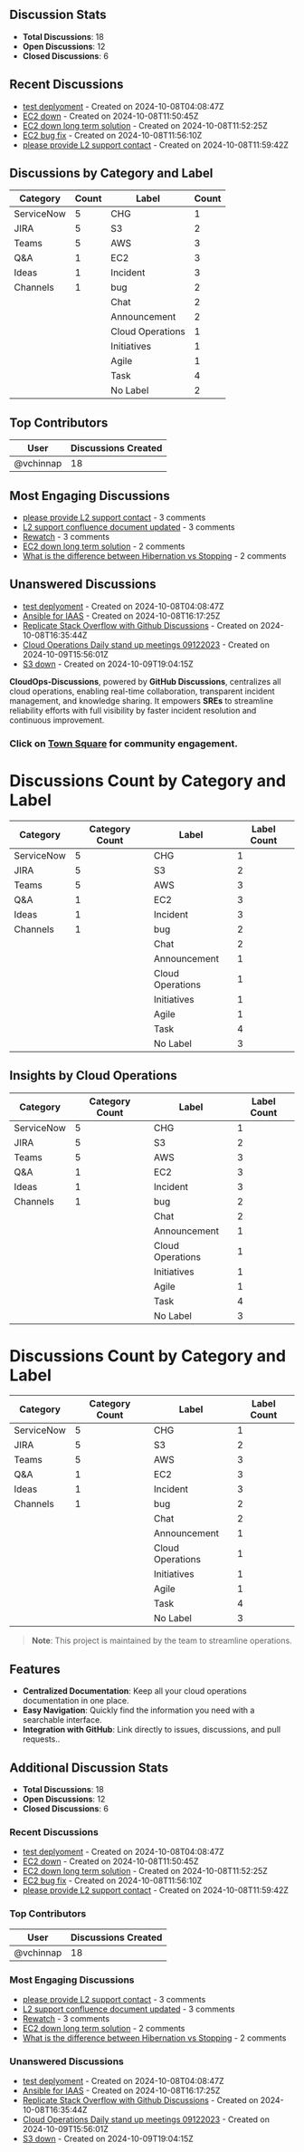 ## Discussion Stats

- **Total Discussions**: 18
- **Open Discussions**: 12
- **Closed Discussions**: 6

## Recent Discussions

- [test deplyoment](https://github.com/vchinnap/CloudOps-Discussions/discussions/2) - Created on 2024-10-08T04:08:47Z
- [EC2 down](https://github.com/vchinnap/CloudOps-Discussions/discussions/3) - Created on 2024-10-08T11:50:45Z
- [EC2 down long term solution](https://github.com/vchinnap/CloudOps-Discussions/discussions/4) - Created on 2024-10-08T11:52:25Z
- [EC2 bug fix](https://github.com/vchinnap/CloudOps-Discussions/discussions/5) - Created on 2024-10-08T11:56:10Z
- [please provide L2 support contact](https://github.com/vchinnap/CloudOps-Discussions/discussions/6) - Created on 2024-10-08T11:59:42Z

## Discussions by Category and Label
| Category    | Count | Label  | Count |
|-------------|-------|--------|-------|
| ServiceNow | 5 | CHG | 1 |
| JIRA | 5 | S3 | 2 |
| Teams | 5 | AWS | 3 |
| Q&A | 1 | EC2 | 3 |
| Ideas | 1 | Incident | 3 |
| Channels | 1 | bug | 2 |
|  |  | Chat | 2 |
|  |  | Announcement | 2 |
|  |  | Cloud Operations | 1 |
|  |  | Initiatives | 1 |
|  |  | Agile | 1 |
|  |  | Task | 4 |
|  |  | No Label | 2 |

## Top Contributors

| User         | Discussions Created |
|--------------|---------------------|
| @vchinnap | 18 |

## Most Engaging Discussions

- [please provide L2 support contact](https://github.com/vchinnap/CloudOps-Discussions/discussions/6) - 3 comments
- [L2 support confluence document updated](https://github.com/vchinnap/CloudOps-Discussions/discussions/7) - 3 comments
- [Rewatch](https://github.com/vchinnap/CloudOps-Discussions/discussions/19) - 3 comments
- [EC2 down long term solution](https://github.com/vchinnap/CloudOps-Discussions/discussions/4) - 2 comments
- [What is the difference between Hibernation vs Stopping](https://github.com/vchinnap/CloudOps-Discussions/discussions/17) - 2 comments

## Unanswered Discussions

- [test deplyoment](https://github.com/vchinnap/CloudOps-Discussions/discussions/2) - Created on 2024-10-08T04:08:47Z
- [Ansible for IAAS](https://github.com/vchinnap/CloudOps-Discussions/discussions/9) - Created on 2024-10-08T16:17:25Z
- [Replicate Stack Overflow with Github Discussions](https://github.com/vchinnap/CloudOps-Discussions/discussions/15) - Created on 2024-10-08T16:35:44Z
- [Cloud Operations Daily stand up meetings 09122023](https://github.com/vchinnap/CloudOps-Discussions/discussions/18) - Created on 2024-10-09T15:56:01Z
- [S3 down](https://github.com/vchinnap/CloudOps-Discussions/discussions/23) - Created on 2024-10-09T19:04:15Z
<link rel="stylesheet" href="{{ site.baseurl }}/assets/css/style.css">

**CloudOps-Discussions**, powered by **GitHub Discussions**, centralizes all cloud operations, enabling real-time collaboration, transparent incident management, and knowledge sharing. It empowers **SREs** to streamline reliability efforts with full visibility by faster incident resolution and continuous improvement.

### Click on [Town Square](https://github.com/vchinnap/town-square/discussions) for community engagement.

# Discussions Count by Category and Label

| Category    | Category Count | Label  | Label Count |
|-------------|----------------|--------|-------------|
| ServiceNow | 5 | CHG | 1 |
| JIRA | 5 | S3 | 2 |
| Teams | 5 | AWS | 3 |
| Q&A | 1 | EC2 | 3 |
| Ideas | 1 | Incident | 3 |
| Channels | 1 | bug | 2 |
|  |  | Chat | 2 |
|  |  | Announcement | 1 |
|  |  | Cloud Operations | 1 |
|  |  | Initiatives | 1 |
|  |  | Agile | 1 |
|  |  | Task | 4 |
|  |  | No Label | 3 |
## Insights by Cloud Operations

| Category    | Category Count | Label  | Label Count |
|-------------|----------------|--------|-------------|
| ServiceNow | 5 | CHG | 1 |
| JIRA | 5 | S3 | 2 |
| Teams | 5 | AWS | 3 |
| Q&A | 1 | EC2 | 3 |
| Ideas | 1 | Incident | 3 |
| Channels | 1 | bug | 2 |
|  |  | Chat | 2 |
|  |  | Announcement | 1 |
|  |  | Cloud Operations | 1 |
|  |  | Initiatives | 1 |
|  |  | Agile | 1 |
|  |  | Task | 4 |
|  |  | No Label | 3 |
# Discussions Count by Category and Label

| Category    | Category Count | Label  | Label Count |
|-------------|----------------|--------|-------------|
| ServiceNow | 5 | CHG | 1 |
| JIRA | 5 | S3 | 2 |
| Teams | 5 | AWS | 3 |
| Q&A | 1 | EC2 | 3 |
| Ideas | 1 | Incident | 3 |
| Channels | 1 | bug | 2 |
|  |  | Chat | 2 |
|  |  | Announcement | 1 |
|  |  | Cloud Operations | 1 |
|  |  | Initiatives | 1 |
|  |  | Agile | 1 |
|  |  | Task | 4 |
|  |  | No Label | 3 |

> **Note**: This project is maintained by the  team to streamline operations.

## Features
- **Centralized Documentation**: Keep all your cloud operations documentation in one place.
- **Easy Navigation**: Quickly find the information you need with a searchable interface.
- **Integration with GitHub**: Link directly to issues, discussions, and pull requests..

## Additional Discussion Stats

- **Total Discussions**: 18
- **Open Discussions**: 12
- **Closed Discussions**: 6

### Recent Discussions

- [test deplyoment](https://github.com/vchinnap/CloudOps-Discussions/discussions/2) - Created on 2024-10-08T04:08:47Z
- [EC2 down](https://github.com/vchinnap/CloudOps-Discussions/discussions/3) - Created on 2024-10-08T11:50:45Z
- [EC2 down long term solution](https://github.com/vchinnap/CloudOps-Discussions/discussions/4) - Created on 2024-10-08T11:52:25Z
- [EC2 bug fix](https://github.com/vchinnap/CloudOps-Discussions/discussions/5) - Created on 2024-10-08T11:56:10Z
- [please provide L2 support contact](https://github.com/vchinnap/CloudOps-Discussions/discussions/6) - Created on 2024-10-08T11:59:42Z

### Top Contributors

| User         | Discussions Created |
|--------------|---------------------|
| @vchinnap | 18 |

### Most Engaging Discussions

- [please provide L2 support contact](https://github.com/vchinnap/CloudOps-Discussions/discussions/6) - 3 comments
- [L2 support confluence document updated](https://github.com/vchinnap/CloudOps-Discussions/discussions/7) - 3 comments
- [Rewatch](https://github.com/vchinnap/CloudOps-Discussions/discussions/19) - 3 comments
- [EC2 down long term solution](https://github.com/vchinnap/CloudOps-Discussions/discussions/4) - 2 comments
- [What is the difference between Hibernation vs Stopping](https://github.com/vchinnap/CloudOps-Discussions/discussions/17) - 2 comments

### Unanswered Discussions

- [test deplyoment](https://github.com/vchinnap/CloudOps-Discussions/discussions/2) - Created on 2024-10-08T04:08:47Z
- [Ansible for IAAS](https://github.com/vchinnap/CloudOps-Discussions/discussions/9) - Created on 2024-10-08T16:17:25Z
- [Replicate Stack Overflow with Github Discussions](https://github.com/vchinnap/CloudOps-Discussions/discussions/15) - Created on 2024-10-08T16:35:44Z
- [Cloud Operations Daily stand up meetings 09122023](https://github.com/vchinnap/CloudOps-Discussions/discussions/18) - Created on 2024-10-09T15:56:01Z
- [S3 down](https://github.com/vchinnap/CloudOps-Discussions/discussions/23) - Created on 2024-10-09T19:04:15Z
